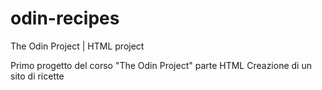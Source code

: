 # odin-recipes
The Odin Project | HTML project

Primo progetto del corso "The Odin Project" parte HTML
Creazione di un sito di ricette